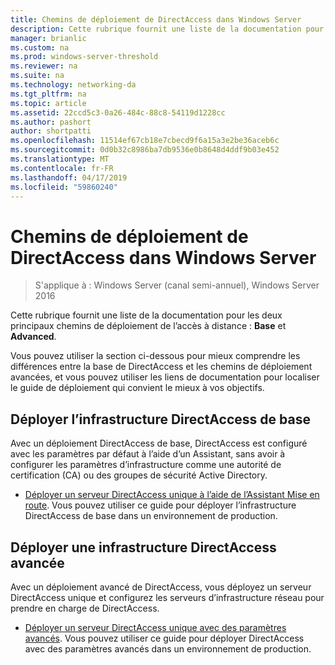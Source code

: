 ```yaml
---
title: Chemins de déploiement de DirectAccess dans Windows Server
description: Cette rubrique fournit une liste de la documentation pour les deux chemins de déploiement DirectAccess principales dans Windows Server 2016 asic et Avancé.
manager: brianlic
ms.custom: na
ms.prod: windows-server-threshold
ms.reviewer: na
ms.suite: na
ms.technology: networking-da
ms.tgt_pltfrm: na
ms.topic: article
ms.assetid: 22ccd5c3-0a26-484c-88c8-54119d1228cc
ms.author: pashort
author: shortpatti
ms.openlocfilehash: 11514ef67cb18e7cbecd9f6a15a3e2be36aceb6c
ms.sourcegitcommit: 0d0b32c8986ba7db9536e0b8648d4ddf9b03e452
ms.translationtype: MT
ms.contentlocale: fr-FR
ms.lasthandoff: 04/17/2019
ms.locfileid: "59860240"
---
```

# <a name="directaccess-deployment-paths-in-windows-server"></a>Chemins de déploiement de DirectAccess dans Windows Server

>S'applique à : Windows Server (canal semi-annuel), Windows Server 2016

Cette rubrique fournit une liste de la documentation pour les deux principaux chemins de déploiement de l’accès à distance : **Base** et **Advanced**.  
  
Vous pouvez utiliser la section ci-dessous pour mieux comprendre les différences entre la base de DirectAccess et les chemins de déploiement avancées, et vous pouvez utiliser les liens de documentation pour localiser le guide de déploiement qui convient le mieux à vos objectifs.  
  
## <a name="deploy-basic-directaccess"></a>Déployer l’infrastructure DirectAccess de base  
Avec un déploiement DirectAccess de base, DirectAccess est configuré avec les paramètres par défaut à l’aide d’un Assistant, sans avoir à configurer les paramètres d’infrastructure comme une autorité de certification (CA) ou des groupes de sécurité Active Directory.  
  
-   [Déployer un serveur DirectAccess unique à l’aide de l’Assistant Mise en route](../../remote-access/directaccess/single-server-wizard/Deploy-a-Single-DirectAccess-Server-Using-the-Getting-Started-Wizard.md). Vous pouvez utiliser ce guide pour déployer l’infrastructure DirectAccess de base dans un environnement de production.  
  
## <a name="deploy-advanced-directaccess"></a>Déployer une infrastructure DirectAccess avancée  
Avec un déploiement avancé de DirectAccess, vous déployez un serveur DirectAccess unique et configurez les serveurs d’infrastructure réseau pour prendre en charge de DirectAccess.  
  
-   [Déployer un serveur DirectAccess unique avec des paramètres avancés](../../remote-access/directaccess/single-server-advanced/Deploy-a-Single-DirectAccess-Server-with-Advanced-Settings.md). Vous pouvez utiliser ce guide pour déployer DirectAccess avec des paramètres avancés dans un environnement de production.  
  


